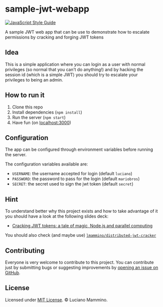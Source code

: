 # sample-jwt-webapp

[![JavaScript Style Guide](https://img.shields.io/badge/code_style-standard-brightgreen.svg)](https://standardjs.com)

A sample JWT web app that can be use to demonstrate how to escalate permissions by cracking and forging JWT tokens

## Idea

This is a simple application where you can login as a user with normal privileges (so normal that you can't do anything!) and by hacking the session id (which is a simple JWT) you should try to escalate your privileges to being an admin.

## How to run it

  1. Clone this repo
  2. Install dependencies (`npm install`)
  3. Run the server (`npm start`)
  4. Have fun (on [localhost:3000](http://localhost:3000))

## Configuration

The app can be configured through environment variables before running the server.

The configuration variables available are:

  - `USERNAME`: the username accepted for login (default `luciano`)
  - `PASSWORD`: the password to pass for the login (default `mariobros`)
  - `SECRET`: the secret used to sign the jwt token (default `secret`)


## Hint

To understand better why this project exists and how to take advantage of it you should have a  look at the following slides deck:

  - [Cracking JWT tokens: a tale of magic, Node.js and parallel computing](https://slides.com/lucianomammino/cracking-jwt-tokens-a-tale-of-magic-nodejs-and-parallel-computing)

You should also check (and maybe use) [`lmammino/distributed-jwt-cracker`](https://github.com/lmammino/distributed-jwt-cracker)


## Contributing

Everyone is very welcome to contribute to this project.
You can contribute just by submitting bugs or suggesting improvements by
[opening an issue on GitHub](https://github.com/lmammino/sample-jwt-webapp/issues).


## License

Licensed under [MIT License](LICENSE). © Luciano Mammino.
